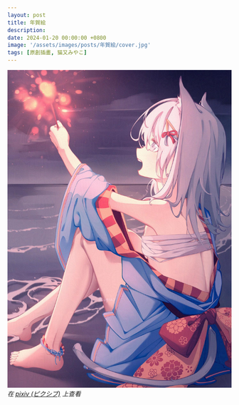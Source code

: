 ```yaml
---
layout: post
title: 年賀絵
description: 
date: 2024-01-20 00:00:00 +0800
image: '/assets/images/posts/年賀絵/cover.jpg'
tags: [原創插畫, 猫又みやこ]
---
```


<div class="gallery-box">
  <div class="gallery">
    <img src="/assets/images/posts/年賀絵/115328966_p0.jpg" loading="lazy">
  </div>
  <em>在 <a href="https://www.pixiv.net/artworks/115328966">pixiv (ピクシブ)</a> 上查看</em>
</div>